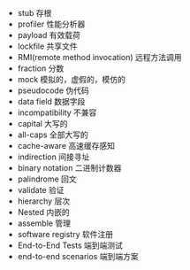 - stub 存根 
- profiler 性能分析器 
- payload 有效载荷
- lockfile 共享文件 
- RMI(remote method invocation) 远程方法调用
- fraction 分数 
- mock 模拟的，虚假的，模仿的
- pseudocode 伪代码
- data field 数据字段 
- incompatibility 不兼容
- capital 大写的 
- all-caps 全部大写的
- cache-aware 高速缓存感知 
- indirection 间接寻址
- binary notation 二进制计数器
- palindrome 回文
- validate 验证 
- hierarchy 层次
- Nested 内嵌的
- assemble 管理 
- software registry 软件注册 
- End-to-End Tests 端到端测试 
- end-to-end scenarios 端到端方案
